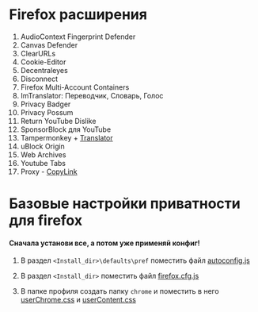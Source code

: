 # Firefox расширения

1. AudioContext Fingerprint Defender
1. Canvas Defender
1. ClearURLs
1. Cookie-Editor
1. Decentraleyes
1. Disconnect
1. Firefox Multi-Account Containers
1. ImTranslator: Переводчик, Словарь, Голос
1. Privacy Badger
1. Privacy Possum
1. Return YouTube Dislike
1. SponsorBlock для YouTube
1. Tampermonkey + [Translator](https://github.com/ilyhalight/voice-over-translation)
1. uBlock Origin
1. Web Archives
1. Youtube Tabs
1. Proxy - [CopyLink](https://gateway.pinata.cloud/ipfs/QmNNEJkTAvtppJ5nV3TTywHYoJtzhAydqWLVaaAs4stAyy/proxy-ssl.js)

# Базовые настройки приватности для firefox

#### Сначала установи все, а потом уже применяй конфиг!

1. В раздел `<Install_dir>\defaults\pref` поместить файл [autoconfig.js](js/autoconfig.js)

1. В раздел `<Install_dir>` поместить файл [firefox.cfg.js](js/firefox.cfg.js)

1. В папке профиля создать папку `chrome` и поместить в него [userChrome.css](chrome/userChrome.css) и [userContent.css](chrome/userContent.css)